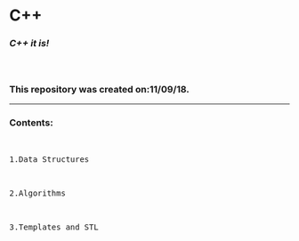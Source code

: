 <h1>C++</h1>

<h3><i>C++ it is!</i><h3>
<br><br>
This repository was created on<b>:</b></i>11/09/18</i>.
<hr>
<h3>Contents<b>:</b></h3>
<br><pre>1.Data Structures</pre>
<br><pre>2.Algorithms</pre>
<br><pre>3.Templates and STL</pre>
